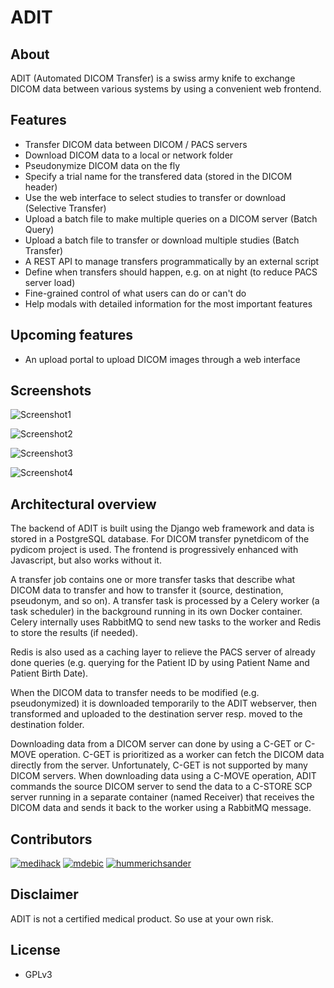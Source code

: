 # ADIT

## About

ADIT (Automated DICOM Transfer) is a swiss army knife to exchange DICOM data between various systems by using a convenient web frontend.

## Features

- Transfer DICOM data between DICOM / PACS servers
- Download DICOM data to a local or network folder
- Pseudonymize DICOM data on the fly
- Specify a trial name for the transfered data (stored in the DICOM header)
- Use the web interface to select studies to transfer or download (Selective Transfer)
- Upload a batch file to make multiple queries on a DICOM server (Batch Query)
- Upload a batch file to transfer or download multiple studies (Batch Transfer)
- A REST API to manage transfers programmatically by an external script
- Define when transfers should happen, e.g. on at night (to reduce PACS server load)
- Fine-grained control of what users can do or can't do
- Help modals with detailed information for the most important features

## Upcoming features

- An upload portal to upload DICOM images through a web interface

## Screenshots

![Screenshot1](https://user-images.githubusercontent.com/120626/155511207-d3bdf595-d3ec-4dfb-a606-660b7b30fa5b.png)

![Screenshot2](https://user-images.githubusercontent.com/120626/155511254-95adbed7-ef2e-44bd-aa3b-6e055be527a5.png)

![Screenshot3](https://user-images.githubusercontent.com/120626/155511300-4dafe29f-748f-4d69-81af-89afe63197a0.png)

![Screenshot4](https://user-images.githubusercontent.com/120626/155511342-e64cd37d-4e92-4a9a-bbb0-4e88ea136d3c.png)

## Architectural overview

The backend of ADIT is built using the Django web framework and data is stored in a PostgreSQL database. For DICOM transfer pynetdicom of the pydicom project is used. The frontend is progressively enhanced with Javascript, but also works without it.

A transfer job contains one or more transfer tasks that describe what DICOM data to transfer and how to transfer it (source, destination, pseudonym, and so on).
A transfer task is processed by a Celery worker (a task scheduler) in the background running in its own Docker container. Celery internally uses RabbitMQ to send new tasks to the worker and Redis to store the results (if needed).

Redis is also used as a caching layer to relieve the PACS server of already done queries (e.g. querying for the Patient ID by using Patient Name and Patient Birth Date).

When the DICOM data to transfer needs to be modified (e.g. pseudonymized) it is downloaded temporarily to the ADIT webserver, then transformed and uploaded to the destination server resp. moved to the destination folder.

Downloading data from a DICOM server can done by using a C-GET or C-MOVE operation. C-GET is prioritized as a worker can fetch the DICOM data directly from the server. Unfortunately, C-GET is not supported by many DICOM servers. When downloading data using a C-MOVE operation, ADIT commands the source DICOM server to send the data to a C-STORE SCP server running in a separate container (named Receiver) that receives the DICOM data and sends it back to the worker using a RabbitMQ message.

## Contributors

[![medihack](https://github.com/medihack.png?size=50)](https://github.com/medihack)
[![mdebic](https://github.com/mdebic.png?size=50)](https://github.com/mdebic)
[![hummerichsander](https://github.com/hummerichsander.png?size=50)](https://github.com/hummerichsander)

## Disclaimer

ADIT is not a certified medical product. So use at your own risk.

## License

- GPLv3
